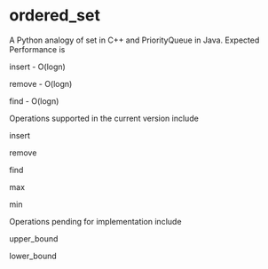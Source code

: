 # ordered_set

A Python analogy of set in C++ and PriorityQueue in Java.
Expected Performance is

insert - O(logn)

remove - O(logn)

find - O(logn)

Operations supported in the current version include

insert

remove

find

max

min

Operations pending for implementation include

upper_bound

lower_bound

